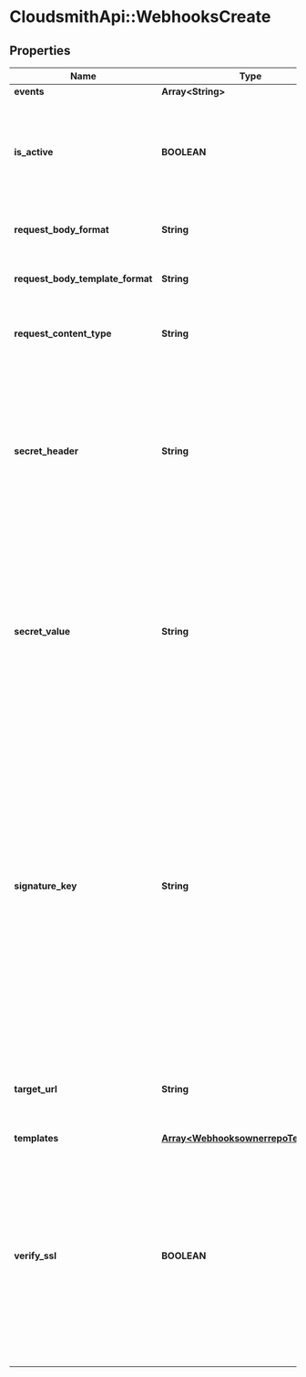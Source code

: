 # CloudsmithApi::WebhooksCreate

## Properties
Name | Type | Description | Notes
------------ | ------------- | ------------- | -------------
**events** | **Array&lt;String&gt;** | None | 
**is_active** | **BOOLEAN** | If enabled, the webhook will trigger on events and send payloads to the configured target URL. | [optional] 
**request_body_format** | **String** | The format of the payloads for webhook requests. | [optional] 
**request_body_template_format** | **String** | The format of the payloads for webhook requests. | [optional] 
**request_content_type** | **String** | The value that will be sent for the &#39;Content Type&#39; header.  | [optional] 
**secret_header** | **String** | The header to send the predefined secret in. This must be unique from existing headers or it won&#39;t be sent. You can use this as a form of authentication on the endpoint side. | [optional] 
**secret_value** | **String** | The value for the predefined secret (note: this is treated as a passphrase and is encrypted when we store it). You can use this as a form of authentication on the endpoint side. | [optional] 
**signature_key** | **String** | The value for the signature key - This is used to generate an HMAC-based hex digest of the request body, which we send as the X-Cloudsmith-Signature header so that you can ensure that the request wasn&#39;t modified by a malicious party (note: this is treated as a passphrase and is encrypted when we store it). | [optional] 
**target_url** | **String** | The destination URL that webhook payloads will be POST&#39;ed to. | 
**templates** | [**Array&lt;WebhooksownerrepoTemplates&gt;**](WebhooksownerrepoTemplates.md) | None | 
**verify_ssl** | **BOOLEAN** | If enabled, SSL certificates is verified when webhooks are sent. It&#39;s recommended to leave this enabled as not verifying the integrity of SSL certificates leaves you susceptible to Man-in-the-Middle (MITM) attacks. | [optional] 


